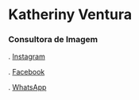 # Katheriny Ventura
### Consultora de Imagem

. <a href="https://www.instagram.com/katherinyventura/">Instagram<a/>

. <a href="https://www.facebook.com/katheriny.ventura">Facebook<a/>

. <a href="">WhatsApp<a/>
